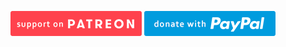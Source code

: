 [![Support on Patreon](patreon-button.png)](https://www.patreon.com/raivr)
[![Donate with PayPal](paypal-button.png)](https://paypal.me/raicuparta/5usd)
